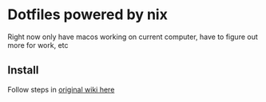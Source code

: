 # Dotfiles powered by nix

Right now only have macos working on current computer, have to figure out more for work, etc

## Install
Follow steps in [original wiki here](/docs/OG_README.md)
